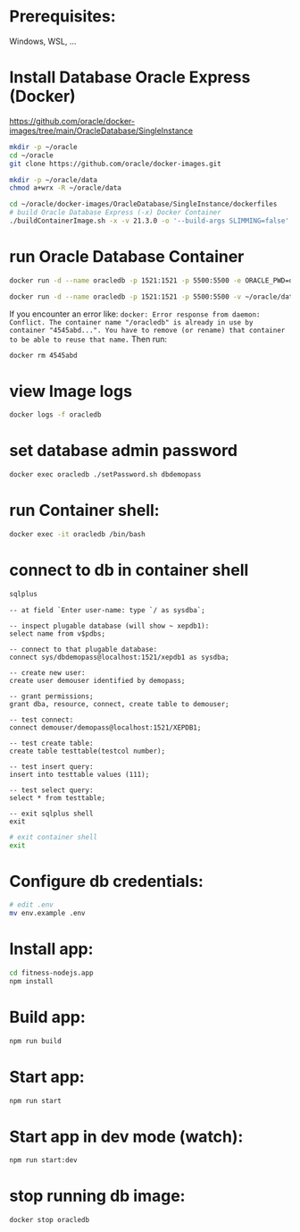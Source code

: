 # Prerequisites:
Windows, WSL, ... 

# Install Database Oracle Express (Docker)

https://github.com/oracle/docker-images/tree/main/OracleDatabase/SingleInstance

```bash
mkdir -p ~/oracle
cd ~/oracle
git clone https://github.com/oracle/docker-images.git
```

```bash
mkdir -p ~/oracle/data
chmod a+wrx -R ~/oracle/data
```
```bash
cd ~/oracle/docker-images/OracleDatabase/SingleInstance/dockerfiles
# build Oracle Database Express (-x) Docker Container
./buildContainerImage.sh -x -v 21.3.0 -o '--build-args SLIMMING=false'
```
# run Oracle Database Container
```bash
docker run -d --name oracledb -p 1521:1521 -p 5500:5500 -e ORACLE_PWD=dbdemopass -v ~/oracle/data:/opt/oracle/oradata oracle/database:21.3.0-xe
```
```bash
docker run -d --name oracledb -p 1521:1521 -p 5500:5500 -v ~/oracle/data:/opt/oracle/oradata oracle/database:21.3.0-xe
```
If you encounter an error like: `docker: Error response from daemon: Conflict. The container name "/oracledb" is already in use by container "4545abd...". You have to remove (or rename) that container to be able to reuse that name.`
Then run:
```bash
docker rm 4545abd
```

# view Image logs
```bash
docker logs -f oracledb
```

# set database admin password
```bash
docker exec oracledb ./setPassword.sh dbdemopass
```

# run Container shell:
```bash
docker exec -it oracledb /bin/bash
```
# connect to db in container shell
```bash
sqlplus
```
```sqlplus
-- at field `Enter user-name: type `/ as sysdba`;

-- inspect plugable database (will show ~ xepdb1):
select name from v$pdbs;

-- connect to that plugable database:
connect sys/dbdemopass@localhost:1521/xepdb1 as sysdba; 

-- create new user:
create user demouser identified by demopass;

-- grant permissions;
grant dba, resource, connect, create table to demouser;

-- test connect:
connect demouser/demopass@localhost:1521/XEPDB1;

-- test create table:
create table testtable(testcol number);

-- test insert query:
insert into testtable values (111);

-- test select query:
select * from testtable;

-- exit sqlplus shell
exit
```
```bash
# exit container shell
exit
```
# Configure db credentials:
```bash
# edit .env
mv env.example .env
```

# Install app:
```bash
cd fitness-nodejs.app
npm install
```
# Build app:
```bash
npm run build
```
# Start app:
```bash
npm run start
```
# Start app in dev mode (watch):
```bash
npm run start:dev
```

# stop running db image:
```bash
docker stop oracledb
```